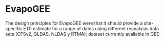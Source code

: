 # EvapoGEE
The design principles for EvapoGEE were that it should provide a site-specific ET0 estimate for a range of dates using different reanalysis data sets (CFSv2, GLDAS, NLDAS y RTMA); dataset currently available in GEE
